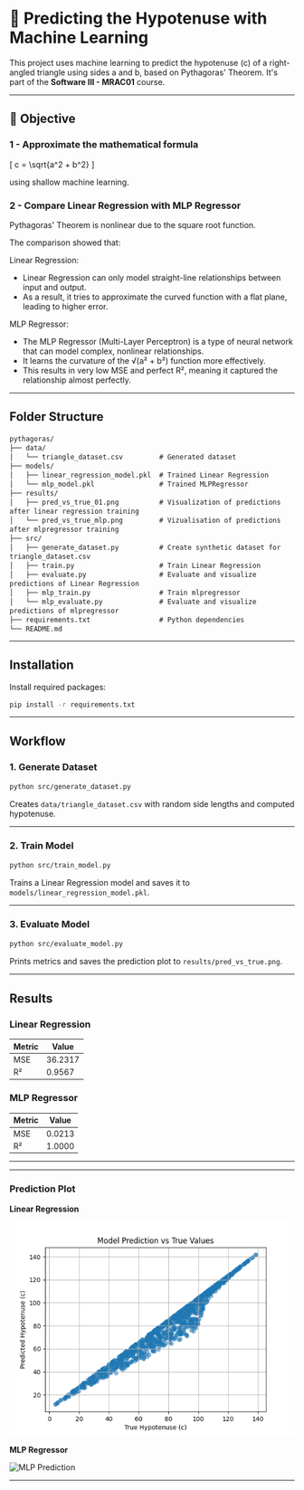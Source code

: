 # 🧠 Predicting the Hypotenuse with Machine Learning

This project uses machine learning to predict the hypotenuse (c) of a right-angled triangle using sides a and b, based on Pythagoras' Theorem. It's part of the **Software III - MRAC01** course.

---

## 🎯 Objective

### 1 - Approximate the mathematical formula
\[
c = \sqrt{a^2 + b^2}
\]

using shallow machine learning.


### 2 - Compare Linear Regression with MLP Regressor

Pythagoras' Theorem is nonlinear due to the square root function.

The comparison showed that:

Linear Regression:
- Linear Regression can only model straight-line relationships between input and output.
- As a result, it tries to approximate the curved function with a flat plane, leading to higher error.

MLP Regressor:
- The MLP Regressor (Multi-Layer Perceptron) is a type of neural network that can model complex, nonlinear relationships.
- It learns the curvature of the √(a² + b²) function more effectively.
- This results in very low MSE and perfect R², meaning it captured the relationship almost perfectly.


---

## Folder Structure

```
pythagoras/
├── data/
│   └── triangle_dataset.csv         # Generated dataset
├── models/
│   ├── linear_regression_model.pkl  # Trained Linear Regression 
│   └── mlp_model.pkl                # Trained MLPRegressor 
├── results/
│   ├── pred_vs_true_01.png          # Visualization of predictions after linear regression training
│   └── pred_vs_true_mlp.png         # Vizualisation of predictions after mlpregressor training
├── src/                            
│   ├── generate_dataset.py          # Create synthetic dataset for triangle_dataset.csv 
│   ├── train.py                     # Train Linear Regression
│   ├── evaluate.py                  # Evaluate and visualize predictions of Linear Regression
│   ├── mlp_train.py                 # Train mlpregressor
│   └── mlp_evaluate.py              # Evaluate and visualize predictions of mlpregressor
├── requirements.txt                 # Python dependencies
└── README.md                        
```

---

## Installation

Install required packages:

```bash
pip install -r requirements.txt
```

---

## Workflow

### 1. Generate Dataset

```bash
python src/generate_dataset.py
```

Creates `data/triangle_dataset.csv` with random side lengths and computed hypotenuse.

---

### 2. Train Model

```bash
python src/train_model.py
```

Trains a Linear Regression model and saves it to `models/linear_regression_model.pkl`.

---

### 3. Evaluate Model

```bash
python src/evaluate_model.py
```

Prints metrics and saves the prediction plot to `results/pred_vs_true.png`.

---

## Results

### Linear Regression
| Metric | Value  |
|--------|------------------|
| MSE    | 36.2317          |
| R²     | 0.9567          |


### MLP Regressor
| Metric | Value   |
|--------|---------|
| MSE    | 0.0213  |
| R²     | 1.0000  |

---
---

### Prediction Plot

**Linear Regression**

![Prediction vs True](results/pred_vs_true_01.png)


**MLP Regressor**

![MLP Prediction](results/mlp_pred_vs_true.png)

---



